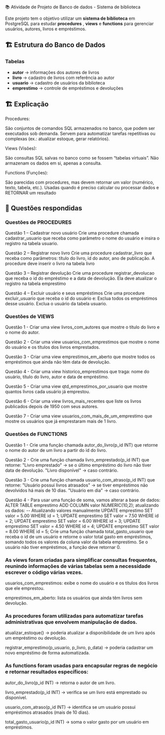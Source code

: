 📚 Atividade de Projeto de Banco de dados - Sistema de biblioteca

Este projeto tem o objetivo utilizar um **sistema de biblioteca** em PostgreSQL para estudar **procedures** , **views** e **functions** para gerenciar usuários, autores, livros e empréstimos.

## 🏗️ Estrutura do Banco de Dados

### Tabelas
- **autor** → informações dos autores de livros  
- **livro** → cadastro de livros com referência ao autor  
- **usuario** → cadastro de usuários da biblioteca  
- **emprestimo** → controle de empréstimos e devoluções  


## 🏗️ Explicação
Procedures:

São conjuntos de comandos SQL armazenados no banco, que podem ser executados sob demanda.
Servem para automatizar tarefas repetitivas ou complexas (ex.: atualizar estoque, gerar relatórios).

Views (Visões):

São consultas SQL salvas no banco como se fossem “tabelas virtuais”.
Não armazenam os dados em si, apenas a consulta.

Functions (Funções):

São parecidas com procedures, mas devem retornar um valor (numérico, texto, tabela, etc.).
Usadas quando é preciso calcular ou processar dados e RETORNAR um resultado

## 📝 Questões respondidas

### Questões de PROCEDURES
Questão 1 – Cadastrar novo usuário
Crie uma procedure chamada cadastrar_usuario que receba como parâmetro o nome do usuário e insira o registro na tabela usuario.

Questão 2 – Registrar novo livro
Crie uma procedure cadastrar_livro que receba como parâmetros:
título do livro,
id do autor,
ano de publicação.
A procedure deve inserir o livro na tabela livro

Questão 3 – Registrar devolução
Crie uma procedure registrar_devolucao que receba o id do empréstimo e a data de devolução.
Ela deve atualizar o registro na tabela emprestimo

Questão 4 – Excluir usuário e seus empréstimos
Crie uma procedure excluir_usuario que receba o id do usuário e:
Exclua todos os empréstimos desse usuário.
Exclua o usuário da tabela usuario.


### Questões de VIEWS
Questão 1 - Criar uma view livros_com_autores que mostre o título do livro e o nome do autor.

Questão 2 - Criar uma view usuarios_com_emprestimos que mostre o nome do usuário e os títulos dos livros emprestados.

Questão 3 - Criar uma view emprestimos_em_aberto que mostre todos os empréstimos que ainda não têm data de devolução.

Questão 4 - Criar uma view historico_emprestimos que traga: nome do usuário, título do livro, autor e data de empréstimo.

Questão 5 - Criar uma view qtd_emprestimos_por_usuario que mostre quantos livros cada usuário já emprestou.

Questão 6 - Criar uma view livros_mais_recentes que liste os livros publicados depois de 1950 com seus autores.

Questão 7 - Criar uma view usuarios_com_mais_de_um_emprestimo que mostre os usuários que já emprestaram mais de 1 livro.


### Questões de FUNCTIONS
Questão 1 - Crie uma função chamada autor_do_livro(p_id INT) que retorne o nome do autor de um livro a partir do id do livro.

Questão 2 - 
Crie uma função chamada livro_emprestado(p_id INT) que retorne:
"Livro emprestado" → se o último empréstimo do livro não tiver data de devolução.
"Livro disponível" → caso contrário.

Questão 3 -
Crie uma função chamada usuario_com_atraso(p_id INT) que retorne:
"Usuário possui livros atrasados" → se tiver empréstimos não devolvidos há mais de 10 dias.
"Usuário em dia" → caso contrário.

Questão 4 -
Para usar uma função de soma, vamos alterar a base de dados:
ALTER TABLE emprestimo ADD COLUMN valor NUMERIC(10,2);
atualizando os dados:
-- Atualizando valores manualmente
UPDATE emprestimo SET valor = 5.00 WHERE id = 1;
UPDATE emprestimo SET valor = 7.50 WHERE id = 2;
UPDATE emprestimo SET valor = 6.00 WHERE id = 3;
UPDATE emprestimo SET valor = 4.50 WHERE id = 4;
UPDATE emprestimo SET valor = 8.00 WHERE id = 5;
Crie uma função chamada total_gasto_usuario que receba o id de um usuário e retorne o valor total gasto em empréstimos, somando todos os valores da coluna valor da tabela emprestimo.
Se o usuário não tiver empréstimos, a função deve retornar 0.






### As views foram criadas para simplificar consultas frequentes, reunindo informações de várias tabelas sem a necessidade escrever o código várias vezes.

usuarios_com_emprestimos: exibe o nome do usuário e os títulos dos livros que ele emprestou.

emprestimos_em_aberto: lista os usuários que ainda têm livros sem devolução.


### As procedures foram utilizadas para automatizar tarefas administrativas que envolvem manipulação de dados.

atualizar_estoque() → poderia atualizar a disponibilidade de um livro após um empréstimo ou devolução.

registrar_emprestimo(p_usuario, p_livro, p_data) → poderia cadastrar um novo empréstimo de forma automatizada.


### As functions foram usadas para encapsular regras de negócio e retornar resultados específicos:

autor_do_livro(p_id INT) → retorna o autor de um livro.

livro_emprestado(p_id INT) → verifica se um livro está emprestado ou disponível.

usuario_com_atraso(p_id INT) → identifica se um usuário possui empréstimos atrasados (mais de 10 dias).

total_gasto_usuario(p_id INT) → soma o valor gasto por um usuário em empréstimos.
